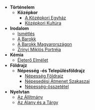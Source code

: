 - **Történelem**
	- **Középkor**
		- [A Középkori Egyház](Történelem/1.Középkor/1.A_Középkori_Egyház.md)
		- [Középkori Kultúra](2.Középkori_Kultúra.md)
- **Irodalom**
	- [Ismétlés](Irodalom/1.Ismétlés.md)
	- [A Barokk](Irodalom/2.A_Barokk.md)
	- [A Barokk Magyarországon](Irodalom/3.A_Barokk_Magyarországon.md)
	- [Zrínyi Miklós Portréja](Irodalom/4.Zrínyi_Miklós_Portréja.md)
- **Kémia**
	- [Életerő Elmélet](Kémia/Életerő_Elmélet.md)
- **Földrajz**
	- **Népesség -és Településföldrajz**
		- [Népesség Földrajz](Földrajz/Népesség_-és_településföldrajz/1.Népesség_Földrajz.md)
		- [Népesedési Átmenet Szakaszai](Földrajz/Népesség_-és_településföldrajz/2.Népesedési_átmenet_szakaszai.md)
		- [Népesség-összetétel](Földrajz/Népesség_-és_településföldrajz/3.Népesség-összetétel.md)
- **Nyelvtan**
	- [Az Állítmány](Nyelvtan/1.Az_Állítmány.md)
	- [Az Alany és a Tárgy](Nyelvtan/2.Az_Alany_És_A_Tárgy.md)
